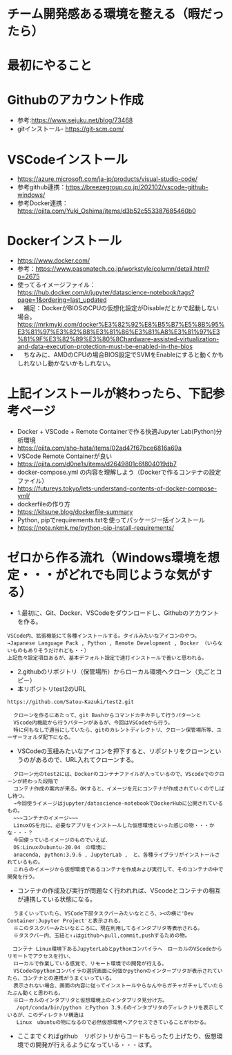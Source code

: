 # チーム開発感ある環境を整える（暇だったら）
# 最初にやること
# Githubのアカウント作成 
- 参考:https://www.sejuku.net/blog/73468
- gitインストール- https://git-scm.com/
# VSCodeインストール 
- https://azure.microsoft.com/ja-jp/products/visual-studio-code/
- 参考github連携：https://breezegroup.co.jp/202102/vscode-github-windows/
- 参考Docker連携：https://qiita.com/Yuki_Oshima/items/d3b52c553387685460b0
# Dockerインストール
- https://www.docker.com/
- 参考：https://www.pasonatech.co.jp/workstyle/column/detail.html?p=2675
- 使ってるイメージファイル：https://hub.docker.com/r/jupyter/datascience-notebook/tags?page=1&ordering=last_updated
- 　補足：DockerがBIOSのCPUの仮想化設定がDisableだとかで起動しない場合。https://mrkmyki.com/docker%E3%82%92%E8%B5%B7%E5%8B%95%E3%81%97%E3%82%88%E3%81%86%E3%81%A8%E3%81%97%E3%81%9F%E3%82%89%E3%80%8Chardware-assisted-virtualization-and-data-execution-protection-must-be-enabled-in-the-bios
- 　ちなみに、AMDのCPUの場合BIOS設定でSVMをEnableにすると動くかもしれないし動かないかもしれない。

# 上記インストールが終わったら、下記参考ページ
- Docker + VSCode + Remote Containerで作る快適Jupyter Lab(Python)分析環境
- https://qiita.com/sho-hata/items/02ad47f67bce6816a69a
- VSCode Remote Containerが良い
- https://qiita.com/d0ne1s/items/d2649801c6f804019db7
- docker-compose.yml の内容を理解しよう（Dockerで作るコンテナの設定ファイル）
- https://futureys.tokyo/lets-understand-contents-of-docker-compose-yml/
- dockerfileの作り方
- https://kitsune.blog/dockerfile-summary
- Python, pipでrequirements.txtを使ってパッケージ一括インストール
- https://note.nkmk.me/python-pip-install-requirements/

# ゼロから作る流れ（Windows環境を想定・・・がどれでも同じような気がする）
- 1.最初に、Git、Docker、VSCodeをダウンロードし、Githubのアカウントを作る。
```
VSCode内、拡張機能にて各種インストールする。タイルみたいなアイコンのやつ。
→Japanese Language Pack , Python , Remote Development , Docker （いらないものもありそうだけれども・・）
上記色々設定項目あるが、基本デフォルト設定で連打インストールで善いと思われる。
```
- 2.githubのリポジトリ（保管場所）からローカル環境へクローン（丸ごとコピー）
- 本リポジトリtest2のURL
```
https://github.com/Satou-Kazuki/test2.git
```
```
  クローンを作るにあたって、git Bashからコマンドカチカチして行うパターンと
  VScode内機能から行うパターンがあるが、今回はVSCodeから行う。
  特に何もなしで適当にしていたら、gitのカレントディレクトリ、クローン保管場所等、ユーザーフォルダ配下になる。
```
- VSCodeの玉紐みたいなアイコンを押下すると、リポジトリをクローンというのがあるので、URL入れてクローンする。
```
  クローン元のtest2には、Dockerのコンテナファイルが入っているので、VScodeでのクローンが終わった段階で
  コンテナ作成の案内が来る。OKすると、イメージを元にコンテナが作成されていくのでしばし待つ。
  →今回使うイメージはjupyter/datascience-notebookでDockerHubに公開されているもの。
  ~~~コンテナのイメージ~~~
  LinuxOSを元に、必要なアプリをインストールした仮想環境といった感じの物・・・かな・・・？
  今回使っているイメージのものでいえば、
  OS:Linuxのubuntu-20.04　の環境に
  anaconda, python:3.9.6 , JupyterLab ,　と、各種ライブラリがインストールされているもの。
  これらのイメージから仮想環境であるコンテナを作成および実行して、そのコンテナの中で開発を行う。
```
- コンテナの作成及び実行が問題なく行われれば、VScodeとコンテナの相互が連携している状態になる。
```
  うまくいっていたら、VSCode下部タスクバーみたいなところ、><の横に'Dev Container:Jupyter Project'と表示される。
  ※このタスクバーみたいなところに、現在利用してるインタプリタ等表示される。
  ※タスクバー内、玉紐と↑↓はgithubへpull,commit,pushするための物。
```
```
　コンテナ Linux環境下あるJupyterLabとpythonコンパイラへ　ローカルのVScodeからリモートでアクセスを行い、
  ローカルで作業している感覚で、リモート環境での開発が行える。
  VSCodeのpythonコンパイラの選択画面に何個かpythonのインタープリタが表示されていたら、コンテナとの連携がうまくいっている。
  表示されない場合、画面の内容に従ってインストールやらなんやらガチャガチャしていたらたぶん動くと思われる。
  ※ローカルのインタプリタと仮想環境上のインタプリタ見分け方。
   /opt/conda/bin/python とPython 3.9.6のインタプリタのディレクトリを表示しているが、このディレクトリ構造は
   Linux　ubuntuの物になるので必然仮想環境へアクセスできていることがわかる。
```
- ここまでくればgithub　リポジトリからコードもらったり上げたり、仮想環境での開発が行えるようになっている・・・はず。

  
  
